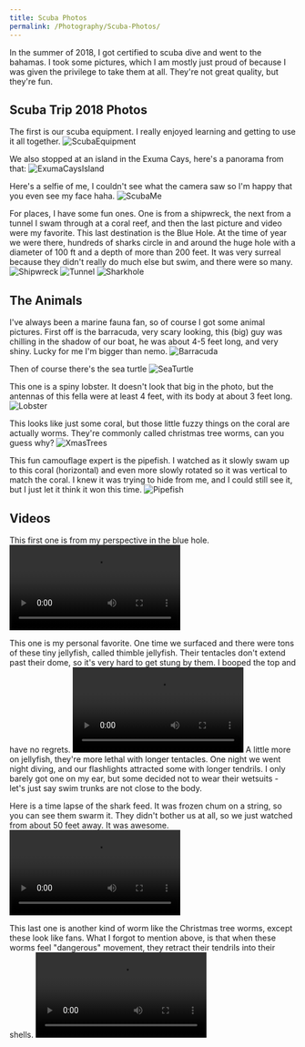 ```yaml
---
title: Scuba Photos
permalink: /Photography/Scuba-Photos/
---
```


In the summer of 2018, I got certified to scuba dive and went to the bahamas. I took some pictures, which I am mostly just proud of because I was given the privilege to take them at all. They're not great quality, but they're fun.

## Scuba Trip 2018 Photos

The first is our scuba equipment. I really enjoyed learning and getting to use it all together.
![ScubaEquipment](/blog/assets/images/ScubaEquipment.JPG "Our Scuba Equipment")

We also stopped at an island in the Exuma Cays, here's a panorama from that:
![ExumaCaysIsland](/blog/assets/images/ExumaCaysIsland.jpg "An island we stopped at in the Exuma Cays")

Here's a selfie of me, I couldn't see what the camera saw so I'm happy that you even see my face haha.
![ScubaMe](/blog/assets/images/ScubaMe.JPG "Underwater Selfie")

For places, I have some fun ones. One is from a shipwreck, the next from a tunnel I swam through at a coral reef, and then the last picture and video were my favorite. This last destination is the Blue Hole. At the time of year we were there, hundreds of sharks circle in and around the huge hole with a diameter of 100 ft and a depth of more than 200 feet. It was very surreal because they didn't really do much else but swim, and there were so many.
![Shipwreck](/blog/assets/images/Shipwreck.JPG "A Shipwreck")
![Tunnel](/blog/assets/images/Tunnel.JPG "A small coral reef tunnel")
![Sharkhole](/blog/assets/images/Sharkhole.JPG "My view from my place in the Blue Hole")

## The Animals

I've always been a marine fauna fan, so of course I got some animal pictures. First off is the barracuda, very scary looking, this (big) guy was chilling in the shadow of our boat, he was about 4-5 feet long, and very shiny. Lucky for me I'm bigger than nemo.
![Barracuda](/blog/assets//images/Barracuda.JPG "Barracuda")

Then of course there's the sea turtle
![SeaTurtle](/blog/assets/images/SeaTurtle.JPG "A swimming sea turtle")

This one is a spiny lobster. It doesn't look that big in the photo, but the antennas of this fella were at least 4 feet, with its body at about 3 feet long.
![Lobster](/blog/assets/images/Lobster.JPG "Lobster in a Reef")

This looks like just some coral, but those little fuzzy things on the coral are actually worms. They're commonly called christmas tree worms, can you guess why?
![XmasTrees](/blog/assets/images/XmasTrees.JPG "Christmas tree worms")

This fun camouflage expert is the pipefish. I watched as it slowly swam up to this coral (horizontal) and even more slowly rotated so it was vertical to match the coral. I knew it was trying to hide from me, and I could still see it, but I just let it think it won this time.
![Pipefish](/blog/assets/images/Pipefish.JPG "A pipefish trying to camouflage")

## Videos

This first one is from my perspective in the blue hole.
![Sharkholevid](/blog/assets/videos/Sharkhole.MOV "A clip of me in the Blue Hole")

This one is my personal favorite. One time we surfaced and there were tons of these tiny jellyfish, called thimble jellyfish. Their tentacles don't extend past their dome, so it's very hard to get stung by them. I booped the top and have no regrets.
![LittleJelly](/blog/assets/videos/LittleJelly.MOV "A clip of a Thimble Jellyfish swimming")
A little more on jellyfish, they're more lethal with longer tentacles. One night we went night diving, and our flashlights attracted some with longer tendrils. I only barely got one on my ear, but some decided not to wear their wetsuits - let's just say swim trunks are not close to the body.

Here is a time lapse of the shark feed. It was frozen chum on a string, so you can see them swarm it. They didn't bother us at all, so we just watched from about 50 feet away. It was awesome.
![SharkFeed](/blog/assets/videos/SharkFeed.MOV "A timelapse of the sharkfeed")

This last one is another kind of worm like the Christmas tree worms, except these look like fans. What I forgot to mention above, is that when these worms feel "dangerous" movement, they retract their tendrils into their shells.
![WormsClosing](/blog/assets/videos/WormsClosing.MOV "Closing Worms")